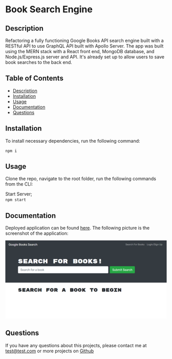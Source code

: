 # Book Search Engine

## Description

Refactoring a fully functioning Google Books API search engine built with a RESTful API to use GraphQL API built with Apollo Server. The app was built using the MERN stack with a React front end, MongoDB database, and Node.js/Express.js server and API. It's already set up to allow users to save book searches to the back end. 

## Table of Contents
* [Description](#description)
* [Installation](#installation)
* [Usage](#usage)
* [Documentation](#documentation)
* [Questions](#questions)

## Installation

To install necessary dependencies, run the following command:

```
npm i
```

## Usage

Clone the repo, navigate to the root folder, run the following commands from the CLI:

Start Server;     
`npm start`    

## Documentation
Deployed application can be found [here](https://stormy-inlet-79864.herokuapp.com/).
The following picture is the screenshot of the application: 

![screenshot](./img/demo.png) 


## Questions
If you have any questions about this projects, please contact me at test@test.com or more projects on [Github](https://github.com/begirlz)
